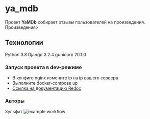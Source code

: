 
# ya_mdb
   Проект **YaMDb** собирает отзывы пользователей на произведения. Произведения>
## Технологии 
Python 3.8
Django 3.2.4
gunicorn 20.1.0
### Запуск проекта в dev-режиме
- В конфиге nginx измените ip на ip вашего сервера
- Выполните docker-compose up
- [Ссылка на документацию Redoc](http://130.193.52.204/redoc/)

### Авторы
Зульфат
![example workflow](https://github.com/Zulfat-Gadelshin/yamdb_final/actions/workflows/yamdb_workflow.yml/badge.svg)
